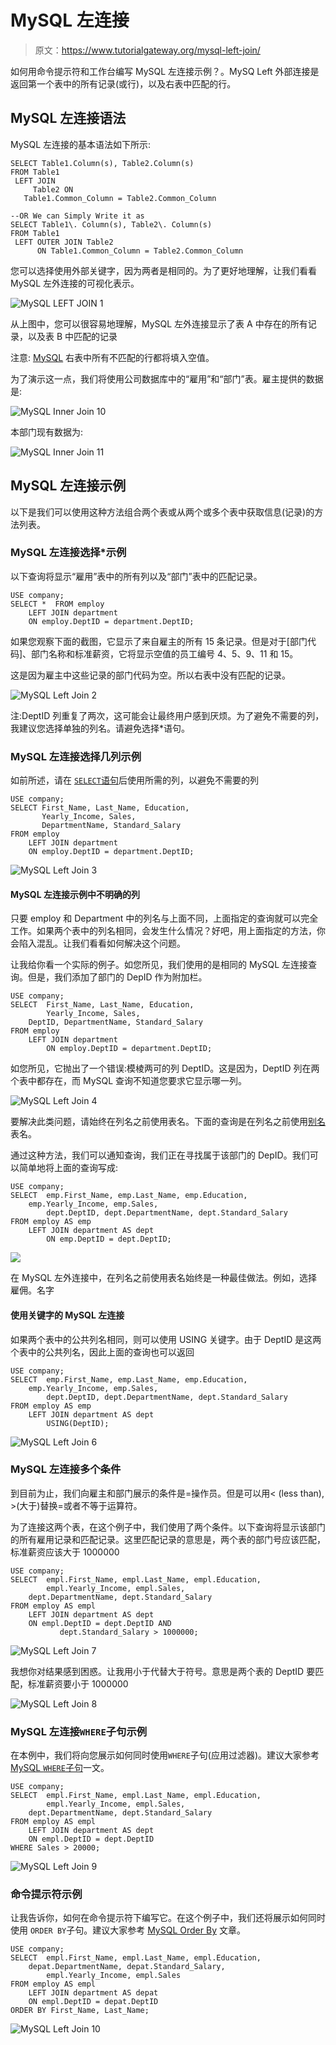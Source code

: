 # MySQL 左连接

> 原文：<https://www.tutorialgateway.org/mysql-left-join/>

如何用命令提示符和工作台编写 MySQL 左连接示例？。MySQ Left 外部连接是返回第一个表中的所有记录(或行)，以及右表中匹配的行。

## MySQL 左连接语法

MySQL 左连接的基本语法如下所示:

```
SELECT Table1.Column(s), Table2.Column(s)
FROM Table1
 LEFT JOIN
     Table2 ON
   Table1.Common_Column = Table2.Common_Column

--OR We can Simply Write it as
SELECT Table1\. Column(s), Table2\. Column(s)
FROM Table1
 LEFT OUTER JOIN Table2 
      ON Table1.Common_Column = Table2.Common_Column
```

您可以选择使用外部关键字，因为两者是相同的。为了更好地理解，让我们看看 MySQL 左外连接的可视化表示。

![MySQL LEFT JOIN 1](img/d1864d93cb24d1d470b5613ba5fccc06.png)

从上图中，您可以很容易地理解，MySQL 左外连接显示了表 A 中存在的所有记录，以及表 B 中匹配的记录

注意: [MySQL](https://www.tutorialgateway.org/mysql-tutorial/) 右表中所有不匹配的行都将填入空值。

为了演示这一点，我们将使用公司数据库中的“雇用”和“部门”表。雇主提供的数据是:

![MySQL Inner Join 10](img/5ba27a991d464466543acca0423744d9.png)

本部门现有数据为:

![MySQL Inner Join 11](img/7bd8e584e71b48a9910f4ba758920d7b.png)

## MySQL 左连接示例

以下是我们可以使用这种方法组合两个表或从两个或多个表中获取信息(记录)的方法列表。

### MySQL 左连接选择*示例

以下查询将显示“雇用”表中的所有列以及“部门”表中的匹配记录。

```
USE company;
SELECT *  FROM employ
    LEFT JOIN department
	ON employ.DeptID = department.DeptID;

```

如果您观察下面的截图，它显示了来自雇主的所有 15 条记录。但是对于[部门代码]、部门名称和标准薪资，它将显示空值的员工编号 4、5、9、11 和 15。

这是因为雇主中这些记录的部门代码为空。所以右表中没有匹配的记录。

![MySQL Left Join 2](img/ad2fa5f63304868636a58a55ed1269c4.png)

注:DeptID 列重复了两次，这可能会让最终用户感到厌烦。为了避免不需要的列，我建议您选择单独的列名。请避免选择*语句。

### MySQL 左连接选择几列示例

如前所述，请在 [`SELECT`语句](https://www.tutorialgateway.org/mysql-select-statement/)后使用所需的列，以避免不需要的列

```
USE company;
SELECT First_Name, Last_Name, Education, 
       Yearly_Income, Sales,
       DepartmentName, Standard_Salary
FROM employ
    LEFT JOIN department
	ON employ.DeptID = department.DeptID;
```

![MySQL Left Join 3](img/ed27865b1a65d121ed902dfdb3a2baa5.png)

#### MySQL 左连接示例中不明确的列

只要 employ 和 Department 中的列名与上面不同，上面指定的查询就可以完全工作。如果两个表中的列名相同，会发生什么情况？好吧，用上面指定的方法，你会陷入混乱。让我们看看如何解决这个问题。

让我给你看一个实际的例子。如您所见，我们使用的是相同的 MySQL 左连接查询。但是，我们添加了部门的 DepID 作为附加栏。

```
USE company;
SELECT  First_Name, Last_Name, Education, 
        Yearly_Income, Sales,
	DeptID, DepartmentName, Standard_Salary
FROM employ
	LEFT JOIN department
		ON employ.DeptID = department.DeptID;
```

如您所见，它抛出了一个错误:模棱两可的列 DeptID。这是因为，DeptID 列在两个表中都存在，而 MySQL 查询不知道您要求它显示哪一列。

![MySQL Left Join 4](img/c8d0628e735bbf0c1cb62ccbb9980b3b.png)

要解决此类问题，请始终在列名之前使用表名。下面的查询是在列名之前使用[别名](https://www.tutorialgateway.org/mysql-alias/)表名。

通过这种方法，我们可以通知查询，我们正在寻找属于该部门的 DepID。我们可以简单地将上面的查询写成:

```
USE company;
SELECT  emp.First_Name,	emp.Last_Name, emp.Education,
	emp.Yearly_Income, emp.Sales,
        dept.DeptID, dept.DepartmentName, dept.Standard_Salary
FROM employ AS emp
	LEFT JOIN department AS dept
		ON emp.DeptID = dept.DeptID;
```

![](img/1d80cf5c3af2abaa2dee5654c378bc3a.png)

在 MySQL 左外连接中，在列名之前使用表名始终是一种最佳做法。例如，选择雇佣。名字

#### 使用关键字的 MySQL 左连接

如果两个表中的公共列名相同，则可以使用 USING 关键字。由于 DeptID 是这两个表中的公共列名，因此上面的查询也可以返回

```
USE company;
SELECT  emp.First_Name,	emp.Last_Name, emp.Education,
	emp.Yearly_Income, emp.Sales,
        dept.DeptID, dept.DepartmentName, dept.Standard_Salary
FROM employ AS emp
	LEFT JOIN department AS dept
		USING(DeptID);
```

![MySQL Left Join 6](img/06b03c9db6aeec24ce370c7a4199319b.png)

### MySQL 左连接多个条件

到目前为止，我们向雇主和部门展示的条件是=操作员。但是可以用< (less than), >(大于)替换=或者不等于运算符。

为了连接这两个表，在这个例子中，我们使用了两个条件。以下查询将显示该部门的所有雇用记录和匹配记录。这里匹配记录的意思是，两个表的部门号应该匹配，标准薪资应该大于 1000000

```
USE company;
SELECT  empl.First_Name, empl.Last_Name, empl.Education, 
        empl.Yearly_Income, empl.Sales,
	dept.DepartmentName, dept.Standard_Salary
FROM employ AS empl
    LEFT JOIN department AS dept
	ON empl.DeptID = dept.DeptID AND
           dept.Standard_Salary > 1000000;
```

![MySQL Left Join 7](img/04f124cab778f9e851bb798013b3079e.png)

我想你对结果感到困惑。让我用小于代替大于符号。意思是两个表的 DeptID 要匹配，标准薪资要小于 1000000

![MySQL Left Join 8](img/b89fd4b65e1c7c49c52248ec9acc7a24.png)

### MySQL 左连接`WHERE`子句示例

在本例中，我们将向您展示如何同时使用`WHERE`子句(应用过滤器)。建议大家参考 [MySQL `WHERE`子句](https://www.tutorialgateway.org/mysql-where-clause/)一文。

```
USE company;
SELECT  empl.First_Name, empl.Last_Name, empl.Education, 
        empl.Yearly_Income, empl.Sales,
	dept.DepartmentName, dept.Standard_Salary
FROM employ AS empl
    LEFT JOIN department AS dept
	ON empl.DeptID = dept.DeptID
WHERE Sales > 20000;
```

![MySQL Left Join 9](img/dd2c5836d93f120cc73498e17a7ee82b.png)

### 命令提示符示例

让我告诉你，如何在命令提示符下编写它。在这个例子中，我们还将展示如何同时使用 `ORDER BY`子句。建议大家参考 [MySQL Order By](https://www.tutorialgateway.org/mysql-order-by/) 文章。

```
USE company;
SELECT  empl.First_Name, empl.Last_Name, empl.Education, 
	depat.DepartmentName, depat.Standard_Salary,
        empl.Yearly_Income, empl.Sales
FROM employ AS empl
    LEFT JOIN department AS depat
 	ON empl.DeptID = depat.DeptID
ORDER BY First_Name, Last_Name;
```

![MySQL Left Join 10](img/447f13ac24aebfc431f799d7322a0c64.png)